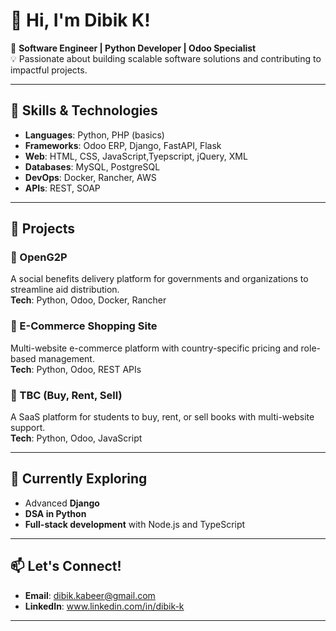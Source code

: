 # 👋 Hi, I'm Dibik K!  

🎯 **Software Engineer | Python Developer | Odoo Specialist**  
💡 Passionate about building scalable software solutions and contributing to impactful projects.

---

## 🔧 Skills & Technologies  
- **Languages**: Python, PHP (basics)  
- **Frameworks**: Odoo ERP, Django, FastAPI, Flask
- **Web**: HTML, CSS, JavaScript,Tyepscript, jQuery, XML  
- **Databases**: MySQL, PostgreSQL  
- **DevOps**: Docker, Rancher, AWS
- **APIs**: REST, SOAP  

---

## 🚀 Projects  
### 🌟 OpenG2P  
A social benefits delivery platform for governments and organizations to streamline aid distribution.  
**Tech**: Python, Odoo, Docker, Rancher  

### 🌟 E-Commerce Shopping Site  
Multi-website e-commerce platform with country-specific pricing and role-based management.  
**Tech**: Python, Odoo, REST APIs  

### 🌟 TBC (Buy, Rent, Sell)  
A SaaS platform for students to buy, rent, or sell books with multi-website support.  
**Tech**: Python, Odoo, JavaScript  

---

## 🌱 Currently Exploring  
- Advanced **Django**  
- **DSA in Python**  
- **Full-stack development** with Node.js and TypeScript  

---

## 📫 Let's Connect!  
- **Email**: dibik.kabeer@gmail.com  
- **LinkedIn**: www.linkedin.com/in/dibik-k

---
